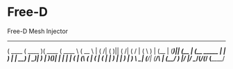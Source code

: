 # Free-D
Free-D Mesh Injector

 _______  _______  _______  _______      ______  
(  ____ \(  ____ )(  ____ \(  ____ \    (  __  \ 
| (    \/| (    )|| (    \/| (    \/    | (  \  )
| (__    | (____)|| (__    | (__  _____ | |   ) |
|  __)   |     __)|  __)   |  __)(_____)| |   | |
| (      | (\ (   | (      | (          | |   ) |
| )      | ) \ \__| (____/\| (____/\    | (__/  )
|/       |/   \__/(_______/(_______/    (______/ 
 
